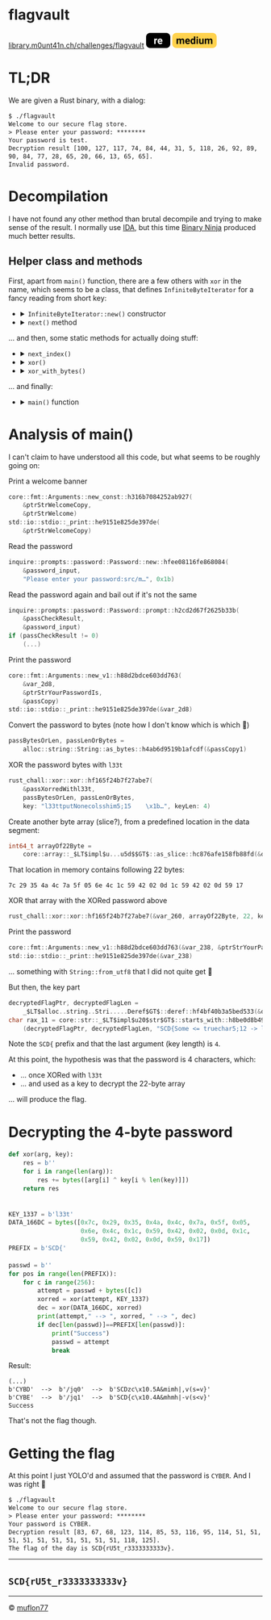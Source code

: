 # flagvault

[library.m0unt41n.ch/challenges/flagvault](https://library.m0unt41n.ch/challenges/flagvault) ![](../../resources/re.svg) ![](../../resources/medium.svg) 

# TL;DR

We are given a Rust binary, with a dialog:

```
$ ./flagvault 
Welcome to our secure flag store.
> Please enter your password: ********
Your password is test.
Decryption result [100, 127, 117, 74, 84, 44, 31, 5, 118, 26, 92, 89, 90, 84, 77, 28, 65, 20, 66, 13, 65, 65].
Invalid password.

```

# Decompilation

I have not found any other method than brutal decompile and trying to make sense of the result.
I normally use [IDA](https://hex-rays.com/ida-free/), but this time
[Binary Ninja](https://binary.ninja/free/) produced much better results.

## Helper class and methods

First, apart from `main()` function, there are a few others with `xor` in the name, which seems
to be a class, that defines `InfiniteByteIterator` for a fancy reading from short key:

*   <details>
      <summary><code>InfiniteByteIterator::new()</code> constructor</summary>
    
      ```c
      00058140  int64_t* rust_chall::xor::InfiniteByteIterator::new::hb3f88f47694d34f0(int64_t* self, int64_t arg2, int64_t arg3)
    
      00058143      int64_t var_10 = arg2
      00058148      int64_t var_8 = arg3
      0005814d      *self = arg2
      00058150      self[1] = arg3
      00058154      self[2] = 0
      0005815c      return self
      ```
    </details>
*   <details>
      <summary><code>next()</code> method</summary>
    
      ```c
      00058160  int64_t _$LT$rust_chall..xor..InfiniteByteIterator$u20$as$u20$core..iter..traits..iterator..Iterator$GT$::next::h61e0f764d7e7fc08(int64_t* self)
    
      00058169      int64_t* self_1 = self
      0005816e      int64_t rax = self[2]
      00058177      int64_t rcx = self[1]
      00058177      
      00058183      if (rax u>= rcx)
      000581e8          core::panicking::panic_bounds_check::hd50e5569f1e9112b(rax, rcx)
      000581e8          noreturn
      000581e8      
      00058192      char* rcx_1
      00058192      rcx_1.b = (*self)[rax]
      00058199      char var_1 = rcx_1.b
      000581b2      int64_t result
      000581b2      result.b = rcx_1.b
      000581b6      self[2] = rust_chall::xor::next_index::hd21b15bb4a819776(self[2], self[1])
      000581ba      char var_11 = result.b
      000581c3      result.b = 1
      000581c7      int64_t rdx_1
      000581c7      rdx_1.b = var_11
      000581cf      return result
      ```
    </details>

... and then, some static methods for actually doing stuff:

*   <details>
      <summary><code>next_index()</code></summary>
    
      ```c
      000581f0  int64_t rust_chall::xor::next_index::hd21b15bb4a819776(int64_t arg1, int64_t arg2)
      000581fe      int64_t var_10 = arg1
      00058203      int64_t var_8 = arg2
      00058208      bool c = arg1 u>= -1
      00058211      int64_t rax
      00058211      rax.b = c
      00058211      
      00058214      if (c)
      00058235          core::panicking::panic_c...const_add_overflow::h7b9a9aabd4b1769b()
      00058235          noreturn
      00058235      
      00058223      if (arg1 + 1 u>= arg2)
      00058237          return 0
      00058237      
      00058247      bool c_1 = arg1 u>= -1
      0005824f      int64_t rax_3
      0005824f      rax_3.b = c_1
      0005824f      
      00058252      if (not(c_1))
      00058264          return arg1 + 1
      00058264      
      00058279      core::panicking::panic_c...const_add_overflow::h7b9a9aabd4b1769b()
      00058279      noreturn
      ```
    </details>
*   <details>
      <summary><code>xor()</code></summary>
    
      ```c
      00057fb0  int64_t* rust_chall::xor::xor::hf165f24b7f27abe7(int64_t* arg1, int64_t arg2, int64_t arg3, char* key, int64_t keyLen)
      00057fd4      int64_t var_20 = arg2
      00057fdc      int64_t var_18 = arg3
      00057fe4      char* key_1 = key
      00057fec      int64_t keyLen_1 = keyLen
      00057fec      
      00057ff7      if (keyLen == 0)
      00058078          _$LT$T$u20$as$u20$core.....LT$U$GT$$GT$::into::he6afabf4ee71ee7e(arg1, arg2, arg3)
      00057ff7      else if (keyLen == 1)
      00058088          if (0 u>= keyLen)
      000580cd              core::panicking::panic_bounds_check::hd50e5569f1e9112b(0, keyLen)
      000580cd              noreturn
      000580cd          
      000580b0          rust_chall::xor::xor_with_byte::h053435e3af6c5dc3(arg1, arg2, arg3, key: *key)
      00058003      else
      00058015          void var_b8
      00058015          rust_chall::xor::InfiniteByteIterator::new::hb3f88f47694d34f0(self: &var_b8, key, keyLen)
      00058024          int64_t rax_3
      00058024          int64_t rdx_1
      00058024          rax_3, rdx_1 = core::slice::_$LT$impl$u...b$T$u5d$$GT$::iter::h14e5d7edc823c887(arg2, arg3)
      0005803a          void var_60
      0005803a          core::iter::traits::iterator::Iterator::zip::h48a25e162b38f3c0(&var_60, rax_3, rdx_1, &var_b8)
      0005804c          void var_a0
      0005804c          core::iter::traits::iterator::Iterator::map::hbb41b27aaa87dd45(&var_a0, &var_60)
      0005805b          core::iter::traits::iter...:Iterator::collect::hd6e061cb5ecb7eb4(arg1, &var_a0)
      0005805b      
      00058098      return arg1
      ```
    </details>
*   <details>
      <summary><code>xor_with_bytes()</code></summary>
    
      ```c
      000580d0  int64_t* rust_chall::xor::xor_with_byte::h053435e3af6c5dc3(int64_t* arg1, int64_t arg2, int64_t arg3, char key)
      000580fa      char key_1 = key
      000580fe      int64_t var_10 = arg2
      00058103      int64_t var_8 = arg3
      00058108      int64_t rax_1
      00058108      int64_t rdx
      00058108      rax_1, rdx = core::slice::_$LT$impl$u...b$T$u5d$$GT$::iter::h14e5d7edc823c887(arg2, arg3)
      0005811b      void var_28
      0005811b      core::iter::traits::iterator::Iterator::map::h561531d4c82c8a1c(&var_28, rax_1, rdx, &key_1)
      0005812a      core::iter::traits::iter...:Iterator::collect::h18f988de7c31ef0d(arg1, &var_28)
      00058138      return arg1
      ```
    </details>

... and finally:

*   <details>
      <summary><code>main()</code> function</summary>
    
      ```c
      00059d80  int64_t* rust_chall::main::h06fa0dcc19e9a5bd()
    
      00059d8e      char const* const var_550 = &data_166b1[0x2b]
      00059d93      char var_b1 = 0
    
      00059d9b      // .
      00059d9b      // Print welcome banner
      00059d9b      // .
      00059d9b      char var_b2 = 0
      00059db2      void ptrStrWelcomeCopy
      00059db2      core::fmt::Arguments::new_const::h316b7084252ab927(&ptrStrWelcomeCopy, &ptrStrWelcome)
      00059dc0      std::io::stdio::_print::he9151e825de397de(&ptrStrWelcomeCopy)
    
      00059dda      // .
      00059dda      // Read password
      00059dda      // .
      00059dda      void password_input
      00059dda      inquire::prompts::password::Password::new::hfee08116fe868084(&password_input, "Please enter your password:src/m…", 0x1b)
    
      00059df0      // .
      00059df0      // Read password again and check
      00059df0      // .
      00059df0      int64_t passCheckResult
      00059df0      inquire::prompts::password::Password::prompt::h2cd2d67f2625b33b(&passCheckResult, &password_input)
    
      00059dff      // .
      00059dff      // Bail out if incorrect
      00059dff      // .
      00059dff      int64_t passCopy1_1
      00059dff      
      00059dff      if (passCheckResult != 0)
      00059e0d          int64_t var_4e8
      00059e0d          int64_t var_18 = var_4e8
      00059e1d          int128_t var_28 = passCopy1_1.o
      00059e4e          core::result::unwrap_failed::h9b24819c02d169b5("called `Result::unwrap()` on an …", 0x2b, &var_28)
      00059e4e          noreturn
    
      00059e9e      // .
      00059e9e      // Print "Your password is: "
      00059e9e      // .
      00059e9e      int64_t passCopy1 = passCopy1_1
      00059f6a      int128_t passCopy = (&passCopy1).o
      00059f90      void var_2d8
      00059f90      core::fmt::Arguments::new_v1::h88d2bdce603dd763(&var_2d8, &ptrStrYourPasswordIs, &passCopy)
      00059fa3      std::io::stdio::_print::he9151e825de397de(&var_2d8)
    
      00059faf      // .
      00059faf      // Get password as bytes slice
      00059faf      // .
      00059faf      int64_t passBytesOrLen
      00059faf      int64_t passLenOrBytes
      00059faf      passBytesOrLen, passLenOrBytes = alloc::string::String::as_bytes::h4ab6d9519b1afcdf(&passCopy1)
    
      00059fff      // .
      00059fff      // XOR password byes with "l33t"
      00059fff      // .
      00059fff      void passXorredWithl33t
      00059fff      rust_chall::xor::xor::hf165f24b7f27abe7(&passXorredWithl33t, passBytesOrLen, passLenOrBytes, key: "l33ttputNonecolsshim5;15    \x1b…", keyLen: 4)
    
      0005a00d      // .
      0005a00d      // Create byte array object, with 22 bytes:
      0005a00d      // 7c 29 35 4a 4c 7a 5f 05
      0005a00d      // 6e 4c 1c 59 42 02 0d 1c
      0005a00d      // 59 42 02 0d 59 17
      0005a00d      // .
      0005a00d      int64_t arrayOf22Byte = core::array::_$LT$impl$u...u5d$$GT$::as_slice::hc876afe158fb88fd(&data_166b1[0x2b])
    
      0005a08d      // .
      0005a08d      // var_238 = arrayOf22Byte ^ passXorredWithl33t
      0005a08d      // .
      0005a08d      char* key
      0005a08d      int64_t keyLen
      0005a08d      key, keyLen = _$LT$alloc..vec..Vec$LT$.....Deref$GT$::deref::h83c6c1d138c69fa4(&passXorredWithl33t)
      0005a0b7      int128_t var_260
      0005a0b7      rust_chall::xor::xor::hf165f24b7f27abe7(&var_260, arrayOf22Byte, 22, key, keyLen)
    
      0005a0ce      // .
      0005a0ce      // Print: "Your password is ..."
      0005a0ce      // .
      0005a0ce      int128_t* var_1e8 = &var_260
      0005a177      int128_t var_208 = (&var_1e8).o
      0005a19d      void var_238
      0005a19d      core::fmt::Arguments::new_v1::h88d2bdce603dd763(&var_238, &ptrStrYourPasswordIs, &var_208)
      0005a1b0      std::io::stdio::_print::he9151e825de397de(&var_238)
      0005a1b4      char var_b1_1 = 0
      0005a1c4      int64_t var_250
      0005a1c4      int64_t var_1a8 = var_250
      0005a1d4      int128_t var_1b8 = var_260
      0005a1ec      int64_t var_1e0
      0005a1ec      alloc::string::String::from_utf8::h5d5fb47ef29c5522(&var_1e0, &var_1b8)
      0005a1f3      char var_b2_1 = 1
      0005a205      int64_t rax_9 = 1
      0005a205      
      0005a214      if (var_1e0 == -0x8000000000000000)
      0005a214          rax_9 = 0
      0005a214      
      0005a21c      int128_t decryptedFlag_1
      0005a21c      
      0005a21c      if (rax_9 != 0)
      0005a275          void var_e8
      0005a275          core::fmt::Arguments::new_const::h316b7084252ab927(&var_e8, &ptrStrInvalidPassword)
      0005a47f          std::io::stdio::_print::he9151e825de397de(&var_e8)
      0005a21c      else
      0005a21e          var_b2_1 = 0
      0005a22e          int64_t var_1c8
      0005a22e          int64_t var_188_1 = var_1c8
    
      0005a23e          // .
      0005a23e          // See if decrypted password starts with "SCD{"
      0005a23e          // .
      0005a23e          int128_t decryptedFlag = decryptedFlag_1
      0005a24e          int64_t decryptedFlagPtr
      0005a24e          int64_t decryptedFlagLen
      0005a24e          decryptedFlagPtr, decryptedFlagLen = _$LT$alloc..string..Stri.....Deref$GT$::deref::hf4bf40b3a5bed533(&decryptedFlag)
      0005a2be          char rax_11 = core::str::_$LT$impl$u20$str$GT$::starts_with::h8be0d8b49bb66469(decryptedFlagPtr, decryptedFlagLen, "SCD{Some <= truechar5;12 -> l33t…", 4)
      0005a2cf          char rax_13
      0005a2cf          
      0005a2cf          if ((rax_11 & 1) != 0)
      0005a2f8              int64_t rax_12
      0005a2f8              int64_t rdx_4
      0005a2f8              rax_12, rdx_4 = _$LT$alloc..string..Stri.....Deref$GT$::deref::hf4bf40b3a5bed533(&decryptedFlag)
      0005a31f              rax_13 = core::str::_$LT$impl$u20$str$GT$::ends_with::hc5732ee448de45b9(rax_12, rdx_4, "}Invalid password.\nThe flag of …", 1)
      0005a31f          
      0005a330          if ((rax_11 & 1) != 0 && (rax_13 & 1) != 0)
      0005a33c              int128_t* var_120 = &decryptedFlag
      0005a3e4              int128_t var_148 = (&var_120).o
      0005a40a              void var_178
      0005a40a              core::fmt::Arguments::new_v1::h88d2bdce603dd763(&var_178, &ptrStrTheFlagOfThe, &var_148)
      0005a41d              std::io::stdio::_print::he9151e825de397de(&var_178)
      0005a330          else
      0005a2e9              void var_118
      0005a2e9              core::fmt::Arguments::new_const::h316b7084252ab927(&var_118, &ptrStrInvalidPassword)
      0005a3c3              std::io::stdio::_print::he9151e825de397de(&var_118)
      0005a3c3          
      0005a3d8          core::ptr::drop_in_place...string..String$GT$::h8d1d881c9762758d(&decryptedFlag)
      0005a3d8      
      0005a44c      char var_b1_2 = 0
      0005a463      core::ptr::drop_in_place....Vec$LT$u8$GT$$GT$::haf139de0d4ac9efd(&passXorredWithl33t)
      0005a4bd      core::ptr::drop_in_place...string..String$GT$::h8d1d881c9762758d(&passCopy1)
      0005a509      int64_t* result = &(*nullptr->ident.signature)[1]
      0005a509      
      0005a518      if (var_1e0 == -0x8000000000000000)
      0005a518          result = nullptr
      0005a518      
      0005a520      if (result != 0)
      0005a536          result = core::ptr::drop_in_place...mUtf8Error$GT$$GT$::h024bd46f9516b105(&var_1e0)
      0005a520      else if ((var_b2_1 & 1) != 0)
      0005a557          result = core::ptr::drop_in_place...string..String$GT$::h8d1d881c9762758d(&decryptedFlag_1)
      0005a557      
      0005a53b      char var_b2_2 = 0
      0005a54a      return result
      ```
    </details>

# Analysis of main()

I can't claim to have understood all this code, but what seems to be roughly going on:

Print a welcome banner

```c
core::fmt::Arguments::new_const::h316b7084252ab927(
    &ptrStrWelcomeCopy,
    &ptrStrWelcome)
std::io::stdio::_print::he9151e825de397de(
    &ptrStrWelcomeCopy)
```

Read the password

```c
inquire::prompts::password::Password::new::hfee08116fe868084(
    &password_input,
    "Please enter your password:src/m…", 0x1b)
```

Read the password again and bail out if it's not the same

```c
inquire::prompts::password::Password::prompt::h2cd2d67f2625b33b(
    &passCheckResult,
    &password_input)
if (passCheckResult != 0)
    (...)
```

Print the password

```c
core::fmt::Arguments::new_v1::h88d2bdce603dd763(
    &var_2d8,
    &ptrStrYourPasswordIs,
    &passCopy)
std::io::stdio::_print::he9151e825de397de(&var_2d8)
```

Convert the password to bytes (note how I don't know which is which &#128578;)

```c
passBytesOrLen, passLenOrBytes =
    alloc::string::String::as_bytes::h4ab6d9519b1afcdf(&passCopy1)
```

XOR the password bytes with `l33t`

```c
rust_chall::xor::xor::hf165f24b7f27abe7(
    &passXorredWithl33t,
    passBytesOrLen, passLenOrBytes,
    key: "l33ttputNonecolsshim5;15    \x1b…", keyLen: 4)
```

Create another byte array (slice?), from a predefined location in the data segment:

```c
int64_t arrayOf22Byte =
    core::array::_$LT$impl$u...u5d$$GT$::as_slice::hc876afe158fb88fd(&data_166b1[0x2b])
```

That location in memory contains following 22 bytes:

```
7c 29 35 4a 4c 7a 5f 05 6e 4c 1c 59 42 02 0d 1c 59 42 02 0d 59 17
```

XOR that array with the XORed password above

```c
rust_chall::xor::xor::hf165f24b7f27abe7(&var_260, arrayOf22Byte, 22, key, keyLen)
```

Print the password

```c
core::fmt::Arguments::new_v1::h88d2bdce603dd763(&var_238, &ptrStrYourPasswordIs, &var_208)
std::io::stdio::_print::he9151e825de397de(&var_238)
```

... something with `String::from_utf8` that I did not quite get &#128578;

But then, the key part

```c
decryptedFlagPtr, decryptedFlagLen =
    _$LT$alloc..string..Stri.....Deref$GT$::deref::hf4bf40b3a5bed533(&decryptedFlag)
char rax_11 = core::str::_$LT$impl$u20$str$GT$::starts_with::h8be0d8b49bb66469
    (decryptedFlagPtr, decryptedFlagLen, "SCD{Some <= truechar5;12 -> l33t…", 4)
```
Note the `SCD{` prefix and that the last argument (key length) is `4`.

At this point, the hypothesis was that the password is 4 characters, which:

*   ... once XORed with `l33t`
*   ... and used as a key to decrypt the 22-byte array

... will produce the flag.

# Decrypting the 4-byte password

```python
def xor(arg, key):
    res = b''
    for i in range(len(arg)):
        res += bytes([arg[i] ^ key[i % len(key)]])
    return res


KEY_1337 = b'l33t'
DATA_166DC = bytes([0x7c, 0x29, 0x35, 0x4a, 0x4c, 0x7a, 0x5f, 0x05,
                    0x6e, 0x4c, 0x1c, 0x59, 0x42, 0x02, 0x0d, 0x1c,
                    0x59, 0x42, 0x02, 0x0d, 0x59, 0x17])
PREFIX = b'SCD{'

passwd = b''
for pos in range(len(PREFIX)):
    for c in range(256):
        attempt = passwd + bytes([c])
        xorred = xor(attempt, KEY_1337)
        dec = xor(DATA_166DC, xorred)
        print(attempt," --> ", xorred, " --> ", dec)
        if dec[len(passwd)]==PREFIX[len(passwd)]:
            print("Success")
            passwd = attempt
            break
```

Result:

```
(...)
b'CYBD'  -->  b'/jq0'  -->  b'SCDzc\x10.5A&mimh|,v(s=v}'
b'CYBE'  -->  b'/jq1'  -->  b'SCD{c\x10.4A&mhmh|-v(s<v}'
Success
```

That's not the flag though.

# Getting the flag

At this point I just YOLO'd and assumed that the password is `CYBER`. And I was right &#128578;

```
$ ./flagvault 
Welcome to our secure flag store.
> Please enter your password: ********
Your password is CYBER.
Decryption result [83, 67, 68, 123, 114, 85, 53, 116, 95, 114, 51, 51, 51, 51, 51, 51, 51, 51, 51, 51, 118, 125].
The flag of the day is SCD{rU5t_r3333333333v}.
```

---

## `SCD{rU5t_r3333333333v}`


<hr>

&copy; [muflon77](https://library.m0unt41n.ch/players/805ae1c8-9fe4-5816-b4a4-5057fa6eedb1)
